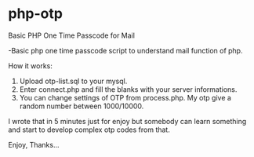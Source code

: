 # php-otp
Basic PHP One Time Passcode for Mail

-Basic php one time passcode script to understand mail function of php.

How it works:
1. Upload otp-list.sql to your mysql.
2. Enter connect.php and fill the blanks with your server informations.
3. You can change settings of OTP from process.php. My otp give a random number between 1000/10000.

I wrote that in 5 minutes just for enjoy but somebody can learn something and start to develop complex otp codes from that.

Enjoy, Thanks...
